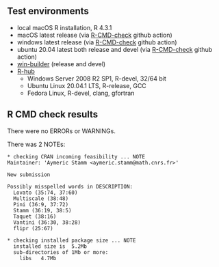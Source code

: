 ## Test environments
* local macOS R installation, R 4.3.1
* macOS latest release (via [R-CMD-check](https://github.com/astamm/nevada/actions/workflows/R-CMD-check.yaml) github action)
* windows latest release (via [R-CMD-check](https://github.com/astamm/nevada/actions/workflows/R-CMD-check.yaml) github action)
* ubuntu 20.04 latest both release and devel (via [R-CMD-check](https://github.com/astamm/nevada/actions/workflows/R-CMD-check.yaml) github action)
* [win-builder](https://win-builder.r-project.org/) (release and devel)
* [R-hub](https://builder.r-hub.io)
  - Windows Server 2008 R2 SP1, R-devel, 32/64 bit
  - Ubuntu Linux 20.04.1 LTS, R-release, GCC
  - Fedora Linux, R-devel, clang, gfortran

## R CMD check results
There were no ERRORs or WARNINGs.

There was 2 NOTEs:

    * checking CRAN incoming feasibility ... NOTE
    Maintainer: 'Aymeric Stamm <aymeric.stamm@math.cnrs.fr>'

    New submission

    Possibly misspelled words in DESCRIPTION:
      Lovato (35:74, 37:60)
      Multiscale (38:48)
      Pini (36:9, 37:72)
      Stamm (36:19, 38:5)
      Taquet (38:16)
      Vantini (36:30, 38:28)
      flipr (25:67)

    * checking installed package size ... NOTE
      installed size is  5.2Mb
      sub-directories of 1Mb or more:
        libs   4.7Mb
